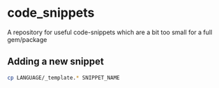 # code_snippets

A repository for useful code-snippets which are a bit too small for a full gem/package

## Adding a new snippet

```bash
cp LANGUAGE/_template.* SNIPPET_NAME
```
